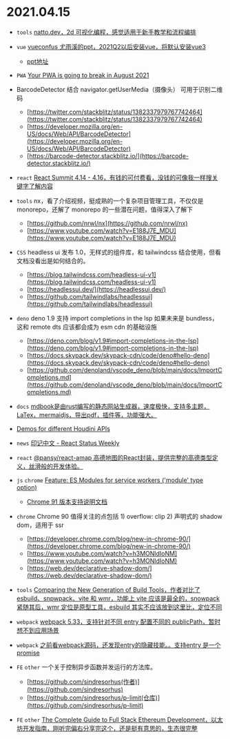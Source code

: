 # 2021.04.15

- `tools` [natto.dev，2d 可视化编程，感觉适用于新手教学和流程编排](https://natto.dev/example/1dcbeb7583624bf19d69b9942271a703)

- `vue` [vueconfus 尤雨溪的ppt，2021Q2以后安装vue，将默认安装vue3](https://twitter.com/youyuxi/status/1382373548317147147?s=05)
  - [ppt地址](https://docs.google.com/presentation/d/1Lu1X6dyofyWqE6lpWsdUAkHMWm9pB6A9bs187iIUin4/mobilepresent?slide=id.p)

- `PWA` [Your PWA is going to break in August 2021](https://link.medium.com/S91NRcCGsfb)

- BarcodeDetector 结合 navigator.getUserMedia（摄像头） 可用于识别二维码
  - [https://twitter.com/stackblitz/status/1382337979767742464](https://twitter.com/stackblitz/status/1382337979767742464)
  - [https://developer.mozilla.org/en-US/docs/Web/API/BarcodeDetector](https://developer.mozilla.org/en-US/docs/Web/API/BarcodeDetector)
  - [https://barcode-detector.stackblitz.io/](https://barcode-detector.stackblitz.io/)

- `react` [React Summit 4.14 - 4.16，有钱的可付费看，没钱的可像我一样搜关键字了解内容](https://remote.reactsummit.com)

- `tools` nx，看了介绍视频，挺成熟的一个复杂项目管理工具，不仅仅是 monorepo，还解了 monorepo 的一些潜在问题，值得深入了解下
  - [https://github.com/nrwl/nx](https://github.com/nrwl/nx)
  - [https://www.youtube.com/watch?v=E188J7E_MDU](https://www.youtube.com/watch?v=E188J7E_MDU)

- `CSS` headless ui 发布 1.0，无样式的组件库，和 tailwindcss 结合使用，但看文档没看出是如何结合的。
  - [https://blog.tailwindcss.com/headless-ui-v1](https://blog.tailwindcss.com/headless-ui-v1)
  - [https://headlessui.dev/](https://headlessui.dev/)
  - [https://github.com/tailwindlabs/headlessui](https://github.com/tailwindlabs/headlessui)

- `deno` deno 1.9 支持 import completions in the lsp 如果未来是 bundless，这和 remote dts 应该都会成为 esm cdn 的基础设施
  - [https://deno.com/blog/v1.9#import-completions-in-the-lsp](https://deno.com/blog/v1.9#import-completions-in-the-lsp)
  - [https://docs.skypack.dev/skypack-cdn/code/deno#hello-deno](https://docs.skypack.dev/skypack-cdn/code/deno#hello-deno)
  - [https://github.com/denoland/vscode_deno/blob/main/docs/ImportCompletions.md](https://github.com/denoland/vscode_deno/blob/main/docs/ImportCompletions.md)

- `docs` [mdbook是由rust编写的静态网站生成器，速度极快，支持多主题，LaTex，mermaidjs，导出pdf，插件等，功能强大。](https://github.com/rust-lang/mdBook)

- [Demos for different Houdini APIs](https://github.com/GoogleChromeLabs/houdini-samples)

- `news` [印记中文 - React Status Weekly](https://docschina.org/weekly/react/docs)

- `react` [@pansy/react-amap 高德地图的React封装，提供完整的高德类型定义，丝滑般的开发体验。](https://github.com/pansyjs/react-amap)

- `js` `chrome` [Feature: ES Modules for service workers ('module' type option)](https://www.chromestatus.com/features/4609574738853888)
  - [Chrome 91 版本支持说明文档](https://docs.google.com/document/d/1SeQ085YdBTtW3D_ygSpO0Wz2DAe8QiS1gj37IG5lstg/edit#)

- `chrome` Chrome 90 值得关注的点包括 1) overflow: clip 2) 声明式的 shadow dom，适用于 ssr
  - [https://developer.chrome.com/blog/new-in-chrome-90/](https://developer.chrome.com/blog/new-in-chrome-90/)
  - [https://www.youtube.com/watch?v=h3MONldIoNM](https://www.youtube.com/watch?v=h3MONldIoNM)
  - [https://web.dev/declarative-shadow-dom/](https://web.dev/declarative-shadow-dom/)

- `tools` [Comparing the New Generation of Build Tools，作者对比了 esbuild、snpwpack、vite 和 wmr，功能上 vite 应该是最全的，snowpack 紧随其后，wmr 定位是原型工具，esbuild 其实不应该放到这里比，定位不同](https://css-tricks.com/comparing-the-new-generation-of-build-tools)

- `webpack` [webpack 5.33，支持针对不同 entry 配置不同的 publicPath，暂时想不到应用场景](https://github.com/webpack/webpack/releases/tag/v5.33.0)

- `webpack` [之前看webpack源码，还发现entry的隐藏技能。。支持entry 是一个 promise](https://github.com/webpack/webpack/blob/master/lib/DynamicEntryPlugin.js)

- `FE` `other` 一个关于控制异步函数并发运行的方法库。
  - [https://github.com/sindresorhus(作者)](https://github.com/sindresorhus)
  - [https://github.com/sindresorhus/p-limit(仓库)](https://github.com/sindresorhus/p-limit)

- `FE` `other` [The Complete Guide to Full Stack Ethereum Development，以太坊开发指南，刚听完偏右分享完这个，还是挺有意思的，生态很完整](https://dev.to/dabit3/the-complete-guide-to-full-stack-ethereum-development-3j13)